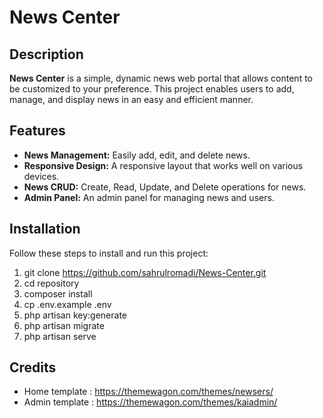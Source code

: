 # News Center

## Description

**News Center** is a simple, dynamic news web portal that allows content to be customized to your preference. This project enables users to add, manage, and display news in an easy and efficient manner.

## Features

- **News Management:** Easily add, edit, and delete news.
- **Responsive Design:** A responsive layout that works well on various devices.
- **News CRUD:** Create, Read, Update, and Delete operations for news.
- **Admin Panel:** An admin panel for managing news and users.

## Installation

Follow these steps to install and run this project:

1. git clone https://github.com/sahrulromadi/News-Center.git
2. cd repository
3. composer install
4. cp .env.example .env
5. php artisan key:generate
6. php artisan migrate
7. php artisan serve

## Credits
- Home template : https://themewagon.com/themes/newsers/
- Admin template : https://themewagon.com/themes/kaiadmin/
